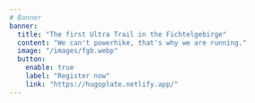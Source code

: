 ```yaml
---
# Banner
banner:
  title: "The first Ultra Trail in the Fichtelgebirge"
  content: "We can't powerhike, that's why we are running."
  image: "/images/fgb.webp"
  button:
    enable: true
    label: "Register now"
    link: "https://hugoplate.netlify.app/"
---
```

